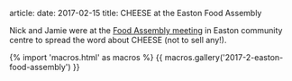 article:
date: 2017-02-15
title: CHEESE at the Easton Food Assembly

Nick and Jamie were at the [Food Assembly
meeting](https://thefoodassembly.com/en/assemblies/7501) in Easton community
centre to spread the word about CHEESE (not to sell any!).

{% import 'macros.html' as macros %}
{{ macros.gallery('2017-2-easton-food-assembly') }}
